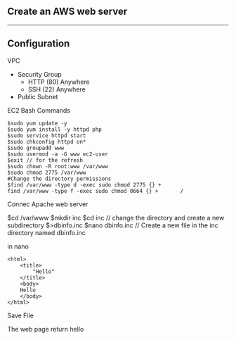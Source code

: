 ## Create an AWS web server 
-------------------------------------------
Configuration
----------------------------------------
VPC
- Security Group
  - HTTP (80) Anywhere 
  - SSH (22) Anywhere
- Public Subnet
  
EC2 Bash Commands

```
$sudo yum update -y
$sudo yum install -y httpd php
$sudo service httpd start
$sudo chkconfig httpd on*
$sudo groupadd www
$sudo usermod -a -G www ec2-user 
$exit // for the refresh
$sudo chown -R root:www /var/www    
$sudo chmod 2775 /var/www
#Change the directory permissions
$find /var/www -type d -exec sudo chmod 2775 {} +	
find /var/www -type f -exec sudo chmod 0664 {} +       /
```


Connec Apache web server 

$cd /var/www
$mkdir inc
$cd inc        // change the directory and create a new subdirectory
$>dbinfo.inc
$nano dbinfo.inc   // Create a new file in the inc directory named dbinfo.inc

in nano
 
	<html>
		<title>
			"Hello"
		</title>
		<body>
		Hello
		</body>
	</html>

Save File

The web page return hello 

